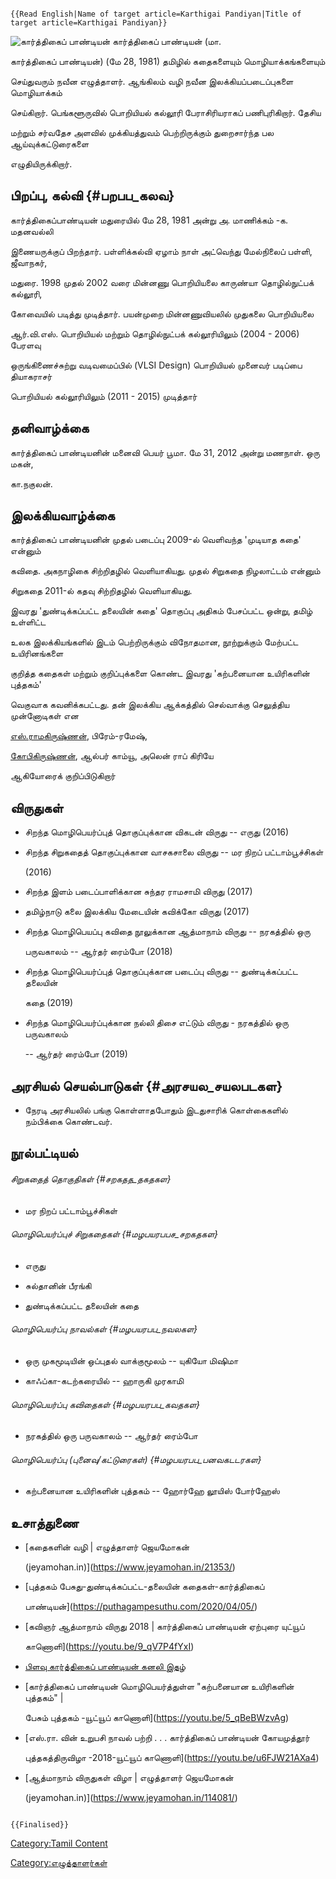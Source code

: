 ```{=mediawiki}
{{Read English|Name of target article=Karthigai Pandiyan|Title of target article=Karthigai Pandiyan}}
```
![கார்த்திகைப் பாண்டியன்](Kar.jpg "கார்த்திகைப் பாண்டியன்") கார்த்திகைப் பாண்டியன் (மா.
கார்த்திகைப் பாண்டியன்) (மே 28, 1981) தமிழில் கதைகளையும் மொழியாக்கங்களையும்
செய்துவரும் நவீன எழுத்தாளர். ஆங்கிலம் வழி நவீன இலக்கியப்படைப்புகளை மொழியாக்கம்
செய்கிறார். பெங்களூருவில் பொறியியல் கல்லூரி பேராசிரியராகப் பணிபுரிகிறார். தேசிய
மற்றும் சர்வதேச அளவில் முக்கியத்துவம் பெற்றிருக்கும் துறைசார்ந்த பல ஆய்வுக்கட்டுரைகளை
எழுதியிருக்கிறார்.

## பிறப்பு, கல்வி {#பறபப_கலவ}

கார்த்திகைப்பாண்டியன் மதுரையில் மே 28, 1981 அன்று அ. மாணிக்கம் -க. மதனவல்லி
இணையருக்குப் பிறந்தார். பள்ளிக்கல்வி ஏழாம் நாள் அட்வெந்து மேல்நிலைப் பள்ளி, ஜீவாநகர்,
மதுரை. 1998 முதல் 2002 வரை மின்னணு பொறியியலை காருண்யா தொழில்நுட்பக் கல்லூரி,
கோவையில் படித்து முடித்தார். பயன்முறை மின்னணுவியலில் முதுகலை பொறியியலை
ஆர்.வி.எஸ். பொறியியல் மற்றும் தொழில்நுட்பக் கல்லூரியிலும் (2004 - 2006) பேரளவு
ஒருங்கிணைச்சுற்று வடிவமைப்பில் (VLSI Design) பொறியியல் முனைவர் படிப்பை தியாகராசர்
பொறியியல் கல்லூரியிலும் (2011 - 2015) முடித்தார்

## தனிவாழ்க்கை

கார்த்திகைப் பாண்டியனின் மனைவி பெயர் பூமா. மே 31, 2012 அன்று மணநாள். ஒரு மகன்,
கா.நகுலன்.

## இலக்கியவாழ்க்கை

கார்த்திகைப் பாண்டியனின் முதல் படைப்பு 2009-ல் வெளிவந்த \'முடியாத கதை' என்னும்
கவிதை. அகநாழிகை சிற்றிதழில் வெளியாகியது. முதல் சிறுகதை நிழலாட்டம் என்னும்
சிறுகதை 2011-ல் கதவு சிற்றிதழில் வெளியாகியது.

இவரது 'துண்டிக்கப்பட்ட தலையின் கதை' தொகுப்பு அதிகம் பேசப்பட்ட ஒன்று, தமிழ் உள்ளிட்ட
உலக இலக்கியங்களில் இடம் பெற்றிருக்கும் விநோதமான, நூற்றுக்கும் மேற்பட்ட உயிரினங்களை
குறித்த கதைகள் மற்றும் குறிப்புக்களை கொண்ட இவரது 'கற்பனையான உயிரிகளின் புத்தகம்'
வெகுவாக கவனிக்கபட்டது. தன் இலக்கிய ஆக்கத்தில் செல்வாக்கு செலுத்திய முன்னோடிகள் என
[எஸ்.ராமகிருஷ்ணன்](எஸ்._ராமகிருஷ்ணன் "wikilink"), பிரேம்-ரமேஷ்,
[கோபிகிருஷ்ணன்](கோபிகிருஷ்ணன் "wikilink"), ஆல்பர் காம்யூ, அலென் ராப் கிரியே
ஆகியோரைக் குறிப்பிடுகிறார்

## விருதுகள்

-   சிறந்த மொழிபெயர்ப்புத் தொகுப்புக்கான விகடன் விருது -- எருது (2016)
-   சிறந்த சிறுகதைத் தொகுப்புக்கான வாசகசாலை விருது -- மர நிறப் பட்டாம்பூச்சிகள்
    (2016)
-   சிறந்த இளம் படைப்பாளிக்கான சுந்தர ராமசாமி விருது (2017)
-   தமிழ்நாடு கலை இலக்கிய மேடையின் கவிக்கோ விருது (2017)
-   சிறந்த மொழிபெயப்பு கவிதை நூலுக்கான ஆத்மாநாம் விருது -- நரகத்தில் ஒரு
    பருவகாலம் -- ஆர்தர் ரைம்போ (2018)
-   சிறந்த மொழிபெயர்ப்புத் தொகுப்புக்கான படைப்பு விருது -- துண்டிக்கப்பட்ட தலையின்
    கதை (2019)
-   சிறந்த மொழிபெயர்ப்புக்கான நல்லி திசை எட்டும் விருது - நரகத்தில் ஒரு பருவகாலம்
    -- ஆர்தர் ரைம்போ (2019)

## அரசியல் செயல்பாடுகள் {#அரசயல_சயலபடகள}

-   நேரடி அரசியலில் பங்கு கொள்ளாதபோதும் இடதுசாரிக் கொள்கைகளில் நம்பிக்கை கொண்டவர்.

## நூல்பட்டியல்

###### சிறுகதைத் தொகுதிகள் {#சறகதத_தகதகள}

-   மர நிறப் பட்டாம்பூச்சிகள்

###### மொழிபெயர்ப்புச் சிறுகதைகள் {#மழபயரபபச_சறகதகள}

-   எருது
-   சுல்தானின் பீரங்கி
-   துண்டிக்கப்பட்ட தலையின் கதை

###### மொழிபெயர்ப்பு நாவல்கள் {#மழபயரபப_நவலகள}

-   ஒரு முகமூடியின் ஒப்புதல் வாக்குமூலம் -- யுகியோ மிஷிமா
-   காஃப்கா-கடற்கரையில் -- ஹாருகி முரகாமி

###### மொழிபெயர்ப்பு கவிதைகள் {#மழபயரபப_கவதகள}

-   நரகத்தில் ஒரு பருவகாலம் -- ஆர்தர் ரைம்போ

###### மொழிபெயர்ப்பு (புனைவு/கட்டுரைகள்) {#மழபயரபப_பனவகடடரகள}

-   கற்பனையான உயிரிகளின் புத்தகம் -- ஹோர்ஹே லூயிஸ் போர்ஹேஸ்

## உசாத்துணை

-   [கதைகளின் வழி \| எழுத்தாளர் ஜெயமோகன்
    (jeyamohan.in)](https://www.jeyamohan.in/21353/)
-   [புத்தகம் பேசுது-துண்டிக்கப்பட்ட-தலையின் கதைகள்-கார்த்திகைப்
    பாண்டியன்](https://puthagampesuthu.com/2020/04/05/)
-   [கவிஞர் ஆத்மாநாம் விருது 2018 \| கார்த்திகைப் பாண்டியன் ஏற்புரை யுட்யூப்
    காணொளி](https://youtu.be/9_qV7P4fYxI)
-   [பிளவு கார்த்திகைப் பாண்டியன் கனலி இதழ்](https://kanali.in/pilavu/)
-   [கார்த்திகைப் பாண்டியன் மொழிபெயர்த்துள்ள \"கற்பனையான உயிரிகளின் புத்தகம்\" \|
    பேசும் புத்தகம் -யூட்யூப் காணொளி](https://youtu.be/5_qBeBWzvAg)
-   [எஸ்.ரா. வின் உறுபசி நாவல் பற்றி . . . கார்த்திகைப் பாண்டியன் கோயமுத்தூர்
    புத்தகத்திருவிழா -2018-யூட்யூப் காணொளி](https://youtu.be/u6FJW21AXa4)
-   [ஆத்மாநாம் விருதுகள் விழா \| எழுத்தாளர் ஜெயமோகன்
    (jeyamohan.in)](https://www.jeyamohan.in/114081/)

```{=mediawiki}
{{Finalised}}
```
[Category:Tamil Content](Category:Tamil_Content "wikilink")
[Category:எழுத்தாளர்கள்](Category:எழுத்தாளர்கள் "wikilink")

